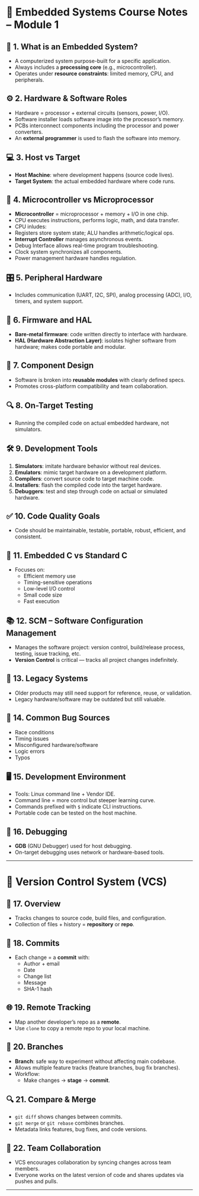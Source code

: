 # 📘 Embedded Systems Course Notes – Module 1

## 🧩 1. What is an Embedded System?
- A computerized system purpose-built for a specific application.
- Always includes a **processing core** (e.g., microcontroller).
- Operates under **resource constraints**: limited memory, CPU, and peripherals.

## ⚙️ 2. Hardware & Software Roles
- Hardware = processor + external circuits (sensors, power, I/O).
- Software installer loads software image into the processor’s memory.
- PCBs interconnect components including the processor and power converters.
- An **external programmer** is used to flash the software into memory.

## 💻 3. Host vs Target
- **Host Machine**: where development happens (source code lives).
- **Target System**: the actual embedded hardware where code runs.

## 🧠 4. Microcontroller vs Microprocessor
- **Microcontroller** = microprocessor + memory + I/O in one chip.
- CPU executes instructions, performs logic, math, and data transfer.
- CPU inludes:
- Registers store system state; ALU handles arithmetic/logical ops.
- **Interrupt Controller** manages asynchronous events.
- Debug Interface allows real-time program troubleshooting.
- Clock system synchronizes all components.
- Power management hardware handles regulation.

## 🎛 5. Peripheral Hardware
- Includes communication (UART, I2C, SPI), analog processing (ADC), I/O, timers, and system support.

## 🧬 6. Firmware and HAL
- **Bare-metal firmware**: code written directly to interface with hardware.
- **HAL (Hardware Abstraction Layer)**: isolates higher software from hardware; makes code portable and modular.

## 🧩 7. Component Design
- Software is broken into **reusable modules** with clearly defined specs.
- Promotes cross-platform compatibility and team collaboration.

## 🔍 8. On-Target Testing
- Running the compiled code on actual embedded hardware, not simulators.

## 🛠 9. Development Tools
1. **Simulators**: imitate hardware behavior without real devices.
2. **Emulators**: mimic target hardware on a development platform.
3. **Compilers**: convert source code to target machine code.
4. **Installers**: flash the compiled code into the target hardware.
5. **Debuggers**: test and step through code on actual or simulated hardware.

## ✅ 10. Code Quality Goals
- Code should be maintainable, testable, portable, robust, efficient, and consistent.

## 🧾 11. Embedded C vs Standard C
- Focuses on:
  - Efficient memory use
  - Timing-sensitive operations
  - Low-level I/O control
  - Small code size
  - Fast execution

## 📚 12. SCM – Software Configuration Management
- Manages the software project: version control, build/release process, testing, issue tracking, etc.
- **Version Control** is critical — tracks all project changes indefinitely.

## 🧱 13. Legacy Systems
- Older products may still need support for reference, reuse, or validation.
- Legacy hardware/software may be outdated but still valuable.

## 🐞 14. Common Bug Sources
- Race conditions
- Timing issues
- Misconfigured hardware/software
- Logic errors
- Typos

## 🖥 15. Development Environment
- Tools: Linux command line + Vendor IDE.
- Command line = more control but steeper learning curve.
- Commands prefixed with `$` indicate CLI instructions.
- Portable code can be tested on the host machine.

## 🐛 16. Debugging
- **GDB** (GNU Debugger) used for host debugging.
- On-target debugging uses network or hardware-based tools.

---

# 🧾 Version Control System (VCS)

## 🔄 17. Overview
- Tracks changes to source code, build files, and configuration.
- Collection of files + history = **repository** or **repo**.

## 🧠 18. Commits
- Each change = a **commit** with:
  - Author + email
  - Date
  - Change list
  - Message
  - SHA-1 hash

## 🌐 19. Remote Tracking
- Map another developer’s repo as a **remote**.
- Use `clone` to copy a remote repo to your local machine.

## 🌳 20. Branches
- **Branch**: safe way to experiment without affecting main codebase.
- Allows multiple feature tracks (feature branches, bug fix branches).
- Workflow:
  - Make changes → **stage** → **commit**.

## 🔍 21. Compare & Merge
- `git diff` shows changes between commits.
- `git merge` or `git rebase` combines branches.
- Metadata links features, bug fixes, and code versions.

## 🤝 22. Team Collaboration
- VCS encourages collaboration by syncing changes across team members.
- Everyone works on the latest version of code and shares updates via pushes and pulls.

---
